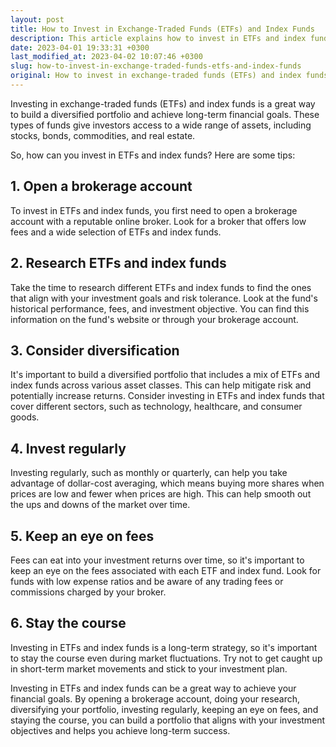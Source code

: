 ```yaml
---
layout: post
title: How to Invest in Exchange-Traded Funds (ETFs) and Index Funds
description: This article explains how to invest in ETFs and index funds, including tips on selecting the right funds and building a diversified portfolio.
date: 2023-04-01 19:33:31 +0300
last_modified_at: 2023-04-02 10:07:46 +0300
slug: how-to-invest-in-exchange-traded-funds-etfs-and-index-funds
original: How to invest in exchange-traded funds (ETFs) and index funds?
---
```

Investing in exchange-traded funds (ETFs) and index funds is a great way to build a diversified portfolio and achieve long-term financial goals. These types of funds give investors access to a wide range of assets, including stocks, bonds, commodities, and real estate.

So, how can you invest in ETFs and index funds? Here are some tips:

## 1\. Open a brokerage account

To invest in ETFs and index funds, you first need to open a brokerage account with a reputable online broker. Look for a broker that offers low fees and a wide selection of ETFs and index funds.

## 2\. Research ETFs and index funds

Take the time to research different ETFs and index funds to find the ones that align with your investment goals and risk tolerance. Look at the fund's historical performance, fees, and investment objective. You can find this information on the fund's website or through your brokerage account.

## 3\. Consider diversification

It's important to build a diversified portfolio that includes a mix of ETFs and index funds across various asset classes. This can help mitigate risk and potentially increase returns. Consider investing in ETFs and index funds that cover different sectors, such as technology, healthcare, and consumer goods.

## 4\. Invest regularly

Investing regularly, such as monthly or quarterly, can help you take advantage of dollar-cost averaging, which means buying more shares when prices are low and fewer when prices are high. This can help smooth out the ups and downs of the market over time.

## 5\. Keep an eye on fees

Fees can eat into your investment returns over time, so it's important to keep an eye on the fees associated with each ETF and index fund. Look for funds with low expense ratios and be aware of any trading fees or commissions charged by your broker.

## 6\. Stay the course

Investing in ETFs and index funds is a long-term strategy, so it's important to stay the course even during market fluctuations. Try not to get caught up in short-term market movements and stick to your investment plan.

Investing in ETFs and index funds can be a great way to achieve your financial goals. By opening a brokerage account, doing your research, diversifying your portfolio, investing regularly, keeping an eye on fees, and staying the course, you can build a portfolio that aligns with your investment objectives and helps you achieve long-term success.